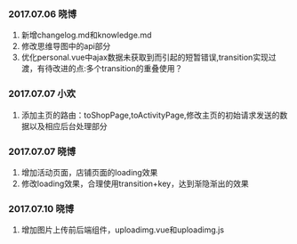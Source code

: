 ### 2017.07.06 晓博
1. 新增changelog.md和knowledge.md
2. 修改思维导图中的api部分
3. 优化personal.vue中ajax数据未获取到而引起的短暂错误,transition实现过渡，有待改进的点:多个transition的重叠使用？
### 2017.07.07 小欢
1. 添加主页的路由：toShopPage,toActivityPage,修改主页的初始请求发送的数据以及相应后台处理部分
### 2017.07.07 晓博
1. 增加活动页面，店铺页面的loading效果
2. 修改loading效果，合理使用transition+key，达到渐隐渐出的效果

### 2017.07.10 晓博
1. 增加图片上传前后端组件，uploadimg.vue和uploadimg.js
